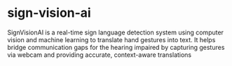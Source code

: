# sign-vision-ai
SignVisionAI is a real-time sign language detection system using computer vision and machine learning to translate hand gestures into text. It helps bridge communication gaps for the hearing impaired by capturing gestures via webcam and providing accurate, context-aware translations

